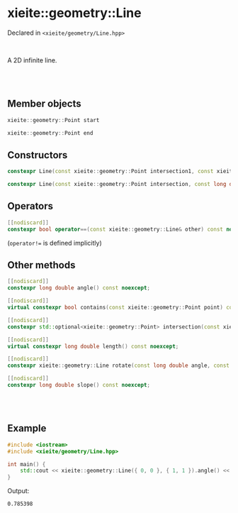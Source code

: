 # xieite::geometry::Line
Declared in `<xieite/geometry/Line.hpp>`

<br/>

A 2D infinite line.

<br/><br/>

## Member objects
```cpp
xieite::geometry::Point start
```
```cpp
xieite::geometry::Point end
```

## Constructors
```cpp
constexpr Line(const xieite::geometry::Point intersection1, const xieite::geometry::Point intersection2) noexcept;
```
```cpp
constexpr Line(const xieite::geometry::Point intersection, const long double angle) noexcept;
```

## Operators
```cpp
[[nodiscard]]
constexpr bool operator==(const xieite::geometry::Line& other) const noexcept;
```
(`operator!=` is defined implicitly)

## Other methods
```cpp
[[nodiscard]]
constexpr long double angle() const noexcept;
```
```cpp
[[nodiscard]]
virtual constexpr bool contains(const xieite::geometry::Point point) const noexcept;
```
```cpp
[[nodiscard]]
constexpr std::optional<xieite::geometry::Point> intersection(const xieite::geometry::Line& other) const noexcept;
```
```cpp
[[nodiscard]]
virtual constexpr long double length() const noexcept;
```
```cpp
[[nodiscard]]
constexpr xieite::geometry::Line rotate(const long double angle, const xieite::geometry::Point pivot = xieite::geometry::Point(0, 0)) const noexcept;
```
```cpp
[[nodiscard]]
constexpr long double slope() const noexcept;
```

<br/><br/>

## Example
```cpp
#include <iostream>
#include <xieite/geometry/Line.hpp>

int main() {
	std::cout << xieite::geometry::Line({ 0, 0 }, { 1, 1 }).angle() << '\n';
}
```
Output:
```
0.785398
```
